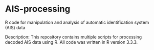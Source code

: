 # AIS-processing
R code for manipulation and analysis of automatic identification system (AIS) data

Description:
This repository contains multiple scripts for processing decoded AIS data using R.
All code was written in R version 3.3.3.


